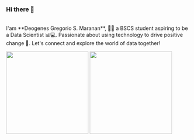 ### Hi there 👋 
<br>
I'am **Deogenes Gregorio S. Maranan**, 👨‍🎓 a BSCS student aspiring to be a Data Scientist 📊💻. Passionate about using technology to drive positive change 🚀. Let's connect and explore the world of data together!

<a href="https://discord.com/users/814415398665453600"><img align="center" src="https://lanyard-profile-readme.vercel.app/api/814415398665453600?borderRadius=8px&hideDiscrim=true" height="225px"></a>
<img align="center" src="https://github-readme-stats.vercel.app/api?username=DeogenesMaranan&show_icons=true&theme=onedark" height="225px"></img>


<!--
**DeogenesMaranan/DeogenesMaranan** is a ✨ _special_ ✨ repository because its `README.md` (this file) appears on your GitHub profile.

Here are some ideas to get you started:

- 🔭 I’m currently working on ...
- 🌱 I’m currently learning ...
- 👯 I’m looking to collaborate on ...
- 🤔 I’m looking for help with ...
- 💬 Ask me about ...
- 📫 How to reach me: ...
- 😄 Pronouns: ...
- ⚡ Fun fact: ...
-->
